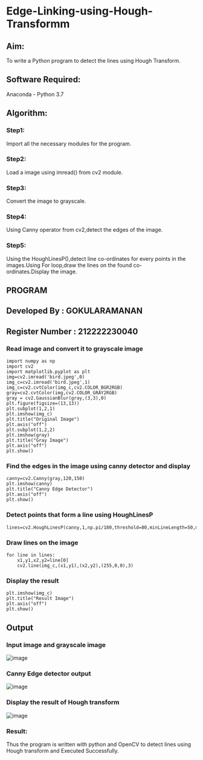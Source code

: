 # Edge-Linking-using-Hough-Transformm
## Aim:
To write a Python program to detect the lines using Hough Transform.

## Software Required:
Anaconda - Python 3.7

## Algorithm:
### Step1:

Import all the necessary modules for the program.
### Step2:

Load a image using imread() from cv2 module.
### Step3:

Convert the image to grayscale.
### Step4:

Using Canny operator from cv2,detect the edges of the image.
### Step5:

Using the HoughLinesP(),detect line co-ordinates for every points in the images.Using For loop,draw the lines on the found co-ordinates.Display the image.

## PROGRAM
## Developed By : GOKULARAMANAN
## Register Number : 212222230040
### Read image and convert it to grayscale image
```
import numpy as np
import cv2
import matplotlib.pyplot as plt
img=cv2.imread('bird.jpeg',0)
img_c=cv2.imread('bird.jpeg',1)
img_c=cv2.cvtColor(img_c,cv2.COLOR_BGR2RGB)
gray=cv2.cvtColor(img,cv2.COLOR_GRAY2RGB)
gray = cv2.GaussianBlur(gray,(3,3),0)
plt.figure(figsize=(13,13))
plt.subplot(1,2,1)
plt.imshow(img_c)
plt.title("Original Image")
plt.axis("off")
plt.subplot(1,2,2)
plt.imshow(gray)
plt.title("Gray Image")
plt.axis("off")
plt.show()
```
### Find the edges in the image using canny detector and display
```
canny=cv2.Canny(gray,120,150)
plt.imshow(canny)
plt.title("Canny Edge Detector")
plt.axis("off")
plt.show()
```
### Detect points that form a line using HoughLinesP
```
lines=cv2.HoughLinesP(canny,1,np.pi/180,threshold=80,minLineLength=50,maxLineGap=250)
```
### Draw lines on the image
```
for line in lines:
    x1,y1,x2,y2=line[0]
    cv2.line(img_c,(x1,y1),(x2,y2),(255,0,0),3)
```
### Display the result
```
plt.imshow(img_c)
plt.title("Result Image")
plt.axis("off")
plt.show()
```
## Output

### Input image and grayscale image
![image](https://github.com/Goutham2306/Edge-Linking-using-Hough-Transformm/assets/138971154/4c8131e3-7dbf-4c43-bbd6-66d37afd0bf6)


### Canny Edge detector output
![image](https://github.com/Goutham2306/Edge-Linking-using-Hough-Transformm/assets/138971154/62ca8166-17d4-41a3-aa25-017f373aa90a)


### Display the result of Hough transform
![image](https://github.com/Goutham2306/Edge-Linking-using-Hough-Transformm/assets/138971154/53937b80-40af-4aaa-8fef-61eff9239dc0)

### Result:
Thus the program is written with python and OpenCV to detect lines using Hough transform and Executed Successfully.

